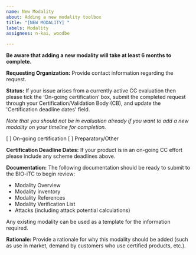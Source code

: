 ```yaml
---
name: New Modality
about: Adding a new modality toolbox
title: "[NEW MODALITY] "
labels: Modality
assignees: n-kai, woodbe

---
```


**Be aware that adding a new modality will take at least 6 months to complete.**

**Requesting Organization:**
Provide contact information regarding the request.

**Status:**
If your issue arises from a currently active CC evaluation then please tick the ‘On-going certification’ box, submit the completed request through your Certification/Validation Body (CB), and update the 'Certification deadline dates' field. 

_Note that you should not be in evaluation already if you want to add a new modality on your timeline for completion._

[ ] On-going certification
[ ] Preparatory/Other

**Certification Deadline Dates:**
If your product is in an on-going CC effort please include any scheme deadlines above.

**Documentation:**
The following documentation should be ready to submit to the BIO-iTC to begin review:
- Modality Overview
- Modality Inventory
- Modality References
- Modality Verification List
- Attacks (including attack potential calculations)

Any existing modality can be used as a template for the information required.

**Rationale:**
Provide a rationale for why this modality should be added (such as use in market, demand by customers who use certified products, etc.).
